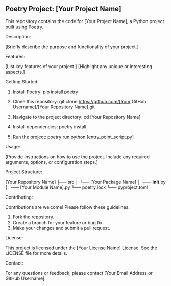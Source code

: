 ## Poetry Project: [Your Project Name]

This repository contains the code for [Your Project Name], a Python project built using Poetry.

Description:

[Briefly describe the purpose and functionality of your project.]

Features:

[List key features of your project.]
[Highlight any unique or interesting aspects.]

Getting Started:

1. Install Poetry:
      pip install poetry
   

2. Clone this repository:
      git clone https://github.com/[Your GitHub Username]/[Your Repository Name].git
   

3. Navigate to the project directory:
      cd [Your Repository Name]
   

4. Install dependencies:
      poetry install
   

5. Run the project:
      poetry run python [entry_point_script.py]
   

Usage:

[Provide instructions on how to use the project. Include any required arguments, options, or configuration steps.]

Project Structure:

[Your Repository Name]
├── src
│   └── [Your Package Name]
│       ├── __init__.py
│       └── [Your Module Name].py
└── poetry.lock
└── pyproject.toml



Contributing:

Contributions are welcome! Please follow these guidelines:

1. Fork the repository.
2. Create a branch for your feature or bug fix.
3. Make your changes and submit a pull request.

License:

This project is licensed under the [Your License Name] License. See the LICENSE file for more details.

Contact:

For any questions or feedback, please contact [Your Email Address or GitHub Username].